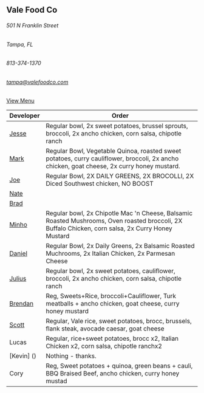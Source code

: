 ## Vale Food Co
###### 501 N Franklin Street
###### Tampa, FL
###### 813-374-1370
###### tampa@valefoodco.com


[View Menu](https://valefoodco.revelup.com/weborder/?establishment=3)


Developer     | Order
--------------|---------------------
[Jesse](https://github.com/jessecurry)              | Regular bowl, 2x sweet potatoes, brussel sprouts, broccoli, 2x ancho chicken, corn salsa, chipotle ranch
[Mark](http://github.com/mark-smithtb)              |  Regular Bowl, Vegetable Quinoa, roasted sweet potatoes, curry cauliflower, broccoli, 2x ancho chicken, goat cheese, 2x curry honey mustard.
[Joe](https://github.com/Montchat)                  | Regular Bowl, 2X DAILY GREENS, 2X BROCOLLI, 2X Diced Southwest chicken, NO BOOST
[Nate](https://github.com/thunemn)                  | 
[Brad](https://github.com/bself)                    | 
[Minho](https://github.com/minhochoi)               | Regular bowl, 2x Chipotle Mac 'n Cheese, Balsamic Roasted Mushrooms, Oven roasted broccoli, 2X Buffalo Chicken, corn salsa, 2x Curry Honey Mustard
[Daniel](https://github.come/dtartaglia)            | Regular Bowl, 2x Daily Greens, 2x Balsamic Roasted Muchrooms, 2x Italian Chicken, 2x Parmesan Cheese
[Julius](https://github.com/jbzozowski)             | Regular bowl, 2x sweet potatoes, cauliflower, broccoli, 2x ancho chicken, corn salsa, chipotle ranch
[Brendan](https://github.com/brendanxmac)           | Reg, Sweets+Rice, broccoli+Cauliflower, Turk meatballs + ancho chicken, goat cheese, curry honey mustard
[Scott](https://github.com/Scotty813)               | Regular, Vale rice, sweet potatoes, brocc, brussels, flank steak, avocade caesar, goat cheese
Lucas                                               | Regular, rice+sweet potatoes, brocc x2, Italian Chicken x2, corn salsa, chipotle ranchx2
[Kevin] ()                                          | Nothing - thanks.
Cory                                                | Reg, Sweet potatoes + quinoa, green beans + cauli, BBQ Braised Beef, ancho chicken, curry honey mustad

